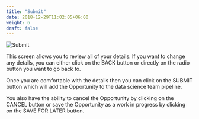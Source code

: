 ```yaml
---
title: "Submit"
date: 2018-12-29T11:02:05+06:00
weight: 6
draft: false
---
```


![Submit](/images/capture_submit.png "Submit")

This screen allows you to review all of your details.  If you want to change any details, you can either click on the BACK button or directly on the radio button you want to go back to.

Once you are comfortable with the details then you can click on the SUBMIT button which will add the Opportunity to the data science team pipeline.

You also have the ability to cancel the Opportunity by clicking on the CANCEL button or save the Opportunity as a work in progress by clicking on the SAVE FOR LATER button.